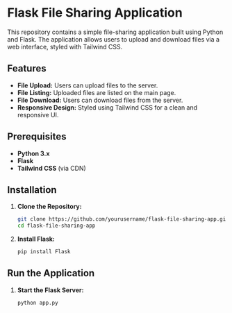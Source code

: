 
# Flask File Sharing Application

This repository contains a simple file-sharing application built using Python and Flask. The application allows users to upload and download files via a web interface, styled with Tailwind CSS.

## Features

- **File Upload:** Users can upload files to the server.
- **File Listing:** Uploaded files are listed on the main page.
- **File Download:** Users can download files from the server.
- **Responsive Design:** Styled using Tailwind CSS for a clean and responsive UI.

## Prerequisites

- **Python 3.x**
- **Flask**
- **Tailwind CSS** (via CDN)

## Installation

1. **Clone the Repository:**

   ```sh
   git clone https://github.com/yourusername/flask-file-sharing-app.git
   cd flask-file-sharing-app
   ```

2. **Install Flask:**

   ```sh
   pip install Flask
   ```

## Run the Application

1. **Start the Flask Server:**

   ```sh
   python app.py
   ```


